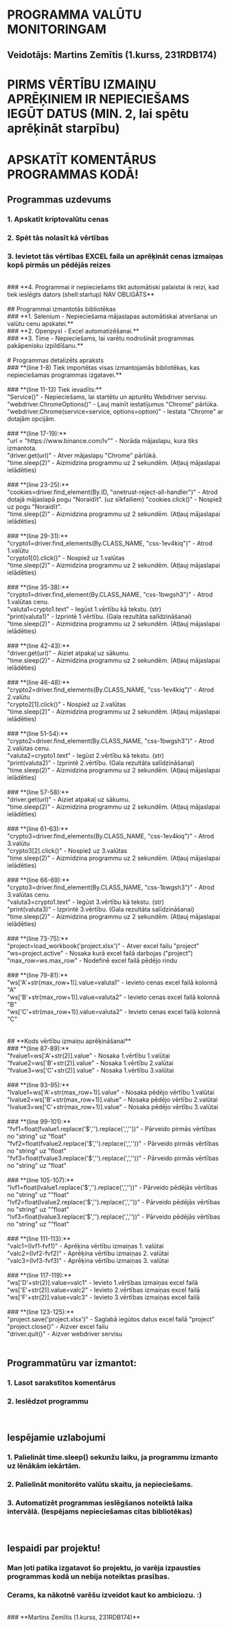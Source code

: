 # **PROGRAMMA VALŪTU MONITORINGAM** <br />

## **Veidotājs: Martins Zemītis (1.kurss, 231RDB174)** 

# **PIRMS VĒRTĪBU IZMAIŅU APRĒĶINIEM IR NEPIECIEŠAMS IEGŪT DATUS (MIN. 2, lai spētu aprēķināt starpību)** 
# **APSKATĪT KOMENTĀRUS PROGRAMMAS KODĀ!** 

## Programmas uzdevums <br />
### **1. Apskatīt kriptovalūtu cenas** <br />
### **2. Spēt tās nolasīt kā vērtības** <br />
### **3. Ievietot tās vērtības EXCEL faila un aprēķināt cenas izmaiņas kopš pirmās un pēdējās reizes** <br />
<br />
### **4. Programmai ir nepieciešams tikt automātiski palaistai ik reizi, kad tiek ieslēgts dators (shell:startup) NAV OBLIGĀTS** <br />
<br />
## Programmai izmantotās bibliotēkas <br />
### **1. Selenium - Nepieciešama mājaslapas automātiskai atveršanai un valūtu cenu apskatei.** <br />
### **2. Openpyxl - Excel automatizēšanai.** <br />
### **3. Time - Nepieciešams, lai varētu nodrošināt programmas pakāpenisku izpildīšanu.** <br />
<br />
# Programmas detalizēts apraksts <br />
### **(line 1-8) Tiek importētas visas izmantojamās bibliotēkas, kas nepieciešamas programmas izgatavei.** <br />
<br />
### **(line 11-13) Tiek ievadīts:** <br />
"Service()" - Nepieciešams, lai startētu un apturētu Webdriver servisu. <br />
"webdriver.ChromeOptions()" - Ļauj mainīt iestatījumus "Chrome" pārlūka. <br />
"webdriver.Chrome(service=service, options=option)" - Iestata "Chrome" ar dotajām opcijām. <br />
<br />
### **(line 17-19):** <br />
"url = "https://www.binance.com/lv"" - Norāda mājaslapu, kura tiks izmantota. <br />
"driver.get(url)" - Atver mājaslapu "Chrome" pārlūkā. <br />
"time.sleep(2)" - Aizmidzina programmu uz 2 sekundēm. (Atļauj mājaslapai ielādēties) <br />
<br />
### **(line 23-25):** <br />
"cookies=driver.find_element(By.ID, "onetrust-reject-all-handler")" - Atrod dotajā mājaslapā pogu "Noraidīt". (uz sīkfailiem)
"cookies.click()" - Nospiež uz pogu "Noraidīt". <br />
"time.sleep(2)" - Aizmidzina programmu uz 2 sekundēm. (Atļauj mājaslapai ielādēties) <br />
<br />
### **(line 29-31):**  <br />
"crypto1=driver.find_elements(By.CLASS_NAME, "css-1ev4kiq")" - Atrod 1.valūtu <br />
"crypto1[0].click()" - Nospiež uz 1.valūtas <br />
"time.sleep(2)" - Aizmidzina programmu uz 2 sekundēm. (Atļauj mājaslapai ielādēties) <br />
<br />
### **(line 35-38):** <br />
"crypto1=driver.find_element(By.CLASS_NAME, "css-1bwgsh3")"  - Atrod 1.valūtas cenu. <br />
"valuta1=crypto1.text" - Iegūst 1.vērtību kā tekstu. (str) <br />
"print(valuta1)" - Izprintē 1.vērtību. (Gala rezultāta salīdzināšanai) <br />
"time.sleep(2)" - Aizmidzina programmu uz 2 sekundēm. (Atļauj mājaslapai ielādēties) <br />
<br />
### **(line 42-43):** <br />
"driver.get(url)" - Aiziet atpakaļ uz sākumu. <br />
"time.sleep(2)" - Aizmidzina programmu uz 2 sekundēm. (Atļauj mājaslapai ielādēties) <br />
<br />
### **(line 46-48):** <br />
"crypto2=driver.find_elements(By.CLASS_NAME, "css-1ev4kiq")" - Atrod 2.valūtu <br />
"crypto2[1].click()" - Nospiež uz 2.valūtas <br />
"time.sleep(2)" - Aizmidzina programmu uz 2 sekundēm. (Atļauj mājaslapai ielādēties) <br />
<br />
### **(line 51-54):** <br />
"crypto2=driver.find_element(By.CLASS_NAME, "css-1bwgsh3")"  - Atrod 2.valūtas cenu. <br />
"valuta2=crypto1.text" - Iegūst 2.vērtību kā tekstu. (str) <br />
"print(valuta2)" - Izprintē 2.vērtību. (Gala rezultāta salīdzināšanai) <br />
"time.sleep(2)" - Aizmidzina programmu uz 2 sekundēm. (Atļauj mājaslapai ielādēties) <br />
<br />
### **(line 57-58):** <br />
"driver.get(url)" - Aiziet atpakaļ uz sākumu. <br />
"time.sleep(2)" - Aizmidzina programmu uz 2 sekundēm. (Atļauj mājaslapai ielādēties) <br />
<br />
### **(line 61-63):** <br />
"crypto3=driver.find_elements(By.CLASS_NAME, "css-1ev4kiq")" - Atrod 3.valūtu <br />
"crypto3[2].click()" - Nospiež uz 3.valūtas <br />
"time.sleep(2)" - Aizmidzina programmu uz 2 sekundēm. (Atļauj mājaslapai ielādēties) <br />
<br />
### **(line 66-69):** <br />
"crypto3=driver.find_element(By.CLASS_NAME, "css-1bwgsh3")"  - Atrod 3.valūtas cenu. <br />
"valuta3=crypto1.text" - Iegūst 3.vērtību kā tekstu. (str) <br />
"print(valuta3)" - Izprintē 3.vērtību. (Gala rezultāta salīdzināšanai) <br />
"time.sleep(2)" - Aizmidzina programmu uz 2 sekundēm. (Atļauj mājaslapai ielādēties) <br />
<br />
### **(line 73-75):** <br />
"project=load_workbook('project.xlsx')" - Atver excel failu "project" <br />
"ws=project.active" - Nosaka kurā excel failā darbojas ("project") <br />
"max_row=ws.max_row" - Nodefinē excel failā pēdējo rindu <br />
<br />
### **(line 79-81):** <br />
"ws['A'+str(max_row+1)].value=valuta1" - Ievieto cenas excel failā kolonnā "A" <br />
"ws['B'+str(max_row+1)].value=valuta2" - Ievieto cenas excel failā kolonnā "B" <br />
"ws['C'+str(max_row+1)].value=valuta2" - Ievieto cenas excel failā kolonnā "C" <br />
<br />
<br />
## **Kods vērtību izmaiņu aprēķināšanai** <br />
### **(line 87-89):** <br />
"fvalue1=ws['A'+str(2)].value" - Nosaka 1.vērtību 1.valūtai <br />
"fvalue2=ws['B'+str(2)].value" - Nosaka 1.vērtību 2.valūtai <br />
"fvalue3=ws['C'+str(2)].value" - Nosaka 1.vērtību 3.valūtai <br />
<br />
### **(line 93-95):** <br />
"lvalue1=ws['A'+str(max_row+1)].value" - Nosaka pēdējo vērtību 1.valūtai <br />
"lvalue2=ws['B'+str(max_row+1)].value" - Nosaka pēdējo vērtību 2.valūtai <br />
"lvalue3=ws['C'+str(max_row+1)].value" - Nosaka pēdējo vērtību 3.valūtai <br />
<br />
### **(line 99-101):** <br />
"fvf1=float(fvalue1.replace('$','').replace(',',''))" - Pārveido pirmās vērtības no "string" uz "float" <br />
"fvf2=float(fvalue2.replace('$','').replace(',',''))" - Pārveido pirmās vērtības no "string" uz "float" <br />
"fvf3=float(fvalue3.replace('$','').replace(',',''))" - Pārveido pirmās vērtības no "string" uz "float" <br />
<br />
### **(line 105-107):** <br />
"lvf1=float(lvalue1.replace('$','').replace(',',''))" - Pārveido pēdējās vērtības no "string" uz ""float" <br />
"lvf2=float(lvalue2.replace('$','').replace(',',''))" - Pārveido pēdējās vērtības no "string" uz ""float" <br />
"lvf3=float(lvalue3.replace('$','').replace(',',''))" - Pārveido pēdējās vērtības no "string" uz ""float" <br />
<br />
### **(line 111-113):** <br />
"valc1=(lvf1-fvf1)" - Aprēķina vērtību izmaiņas 1. valūtai <br />
"valc2=(lvf2-fvf2)" - Aprēķina vērtību izmaiņas 2. valūtai <br />
"valc3=(lvf3-fvf3)" - Aprēķina vērtību izmaiņas 3. valūtai <br />
<br />
### **(line 117-119):** <br />
"ws['D'+str(2)].value=valc1" - Ievieto 1.vērtības izmaiņas excel failā <br />
"ws['E'+str(2)].value=valc2" - Ievieto 2.vērtības izmaiņas excel failā <br />
"ws['F'+str(2)].value=valc3" - Ievieto 3.vērtības izmaiņas excel failā <br />
<br />
### **(line 123-125):** <br />
"project.save('project.xlsx')" - Saglabā iegūtos datus excel failā "project" <br />
"project.close()" - Aizver excel failu <br />
"driver.quit()" - Aizver webdriver servisu <br />
<br />

## Programmatūru var izmantot: <br />
### **1. Lasot sarakstītos komentārus** <br />
### **2. Ieslēdzot programmu** <br />
<br />

## Iespējamie uzlabojumi <br />
### **1. Palielināt time.sleep() sekunžu laiku, ja programmu izmanto uz lēnākām iekārtām.** <br />
### **2. Palielināt monitorēto valūtu skaitu, ja nepieciešams.** <br />
### **3. Automatizēt programmas ieslēgšanos noteiktā laika intervālā. (Iespējams nepieciešamas citas bibliotēkas)** <br />
<br />

## Iespaidi par projektu! <br />
### **Man ļoti patika izgatavot šo projektu, jo varēja izpausties programmas kodā un nebija noteiktas prasības.** <br />
### **Cerams, ka nākotnē varēšu izveidot kaut ko ambiciozu. :)** <br />
<br />
### **Martins Zemītis (1.kurss, 231RDB174)**






